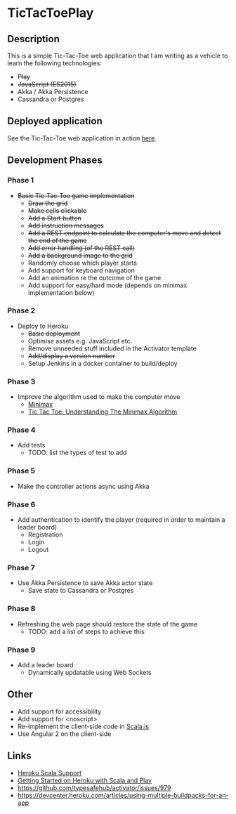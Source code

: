 
# TicTacToePlay

## Description

This is a simple Tic-Tac-Toe web application that I am writing as a vehicle to learn the following technologies:

* ~~Play~~
* ~~JavaScript (ES2015)~~
* Akka / Akka Persistence
* Cassandra or Postgres

## Deployed application

See the Tic-Tac-Toe web application in action [here](https://tictactoeplay.herokuapp.com/).

## Development Phases

### Phase 1

* ~~Basic Tic-Tac-Toe game implementation~~
  * ~~Draw the grid~~
  * ~~Make cells clickable~~
  * ~~Add a Start button~~
  * ~~Add instruction messages~~
  * ~~Add a REST endpoint to calculate the computer's move and detect the end of the game~~
  * ~~Add error handling (of the REST call)~~
  * ~~Add a background image to the grid~~
  * Randomly choose which player starts
  * Add support for keyboard navigation
  * Add an animation re the outcome of the game
  * Add support for easy/hard mode (depends on minimax implementation below)

### Phase 2

* Deploy to Heroku
  * ~~Basic deployment~~
  * Optimise assets e.g. JavaScript etc.
  * Remove unneeded stuff included in the Activator template
  * ~~Add/display a version number~~
  * Setup Jenkins in a docker container to build/deploy

### Phase 3

* Improve the algorithm used to make the computer move
    * [Minimax](https://en.wikipedia.org/wiki/Minimax)
    * [Tic Tac Toe: Understanding The Minimax Algorithm](http://neverstopbuilding.com/minimax)

### Phase 4

* Add tests
  * TODO: list the types of test to add

### Phase 5

* Make the controller actions async using Akka

### Phase 6

* Add authentication to identify the player (required in order to maintain a leader board)
    * Registration
    * Login
    * Logout

### Phase 7

* Use Akka Persistence to save Akka actor state
  * Save state to Cassandra or Postgres

### Phase 8

* Refreshing the web page should restore the state of the game
  * TODO: add a list of steps to achieve this

### Phase 9

* Add a leader board
    * Dynamically updatable using Web Sockets

## Other

* Add support for accessibility
* Add support for &lt;noscript&gt;
* Re-implement the client-side code in [Scala.js](https://www.scala-js.org/)
* Use Angular 2 on the client-side

## Links

* [Heroku Scala Support](https://devcenter.heroku.com/articles/scala-support)
* [Getting Started on Heroku with Scala and Play](https://devcenter.heroku.com/articles/getting-started-with-scala#introduction)
* https://github.com/typesafehub/activator/issues/979
* https://devcenter.heroku.com/articles/using-multiple-buildpacks-for-an-app
